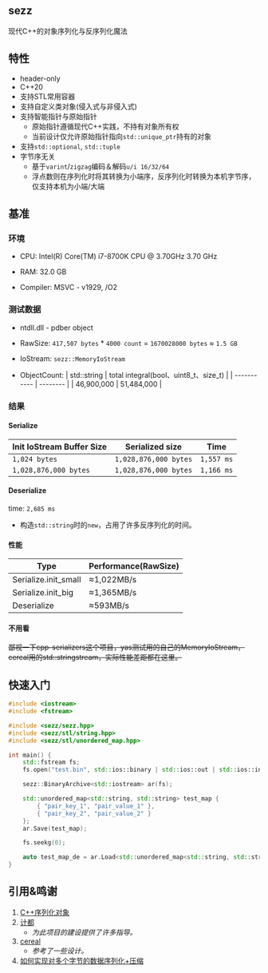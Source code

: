 ## sezz
现代C++的对象序列化与反序列化魔法

## 特性
- header-only
- C++20
- 支持STL常用容器
- 支持自定义类对象(侵入式与非侵入式)
- 支持智能指针与原始指针
    - 原始指针遵循现代C++实践，不持有对象所有权
    - 当前设计仅允许原始指针指向`std::unique_ptr`持有的对象
- 支持`std::optional`, `std::tuple`
- 字节序无关
    - 基于`varint`/`zigzag`编码＆解码`u/i 16/32/64`
    - 浮点数则在序列化时将其转换为小端序，反序列化时转换为本机字节序，仅支持本机为小端/大端

## 基准

### 环境

-   CPU: Intel(R) Core(TM) i7-8700K CPU @ 3.70GHz   3.70 GHz

-   RAM: 32.0 GB

-   Compiler: MSVC - v1929,  /O2

### 测试数据

-   ntdll.dll - pdber object

-   RawSize: `417,507 bytes` \* `4000 count` = `1670028000 bytes` ≈ `1.5 GB`

-   IoStream: `sezz::MemoryIoStream`

-   ObjectCount:
    | std::string | total integral(bool、uint8_t、size_t) |
    | ----------- | -------- |
    | 46,900,000  | 51,484,000 |


### 结果

#### Serialize
| Init IoStream Buffer Size | Serialized size       | Time       |
| ------------------------- | --------------------- | ---------- |
| `1,024 bytes`             | `1,028,876,000 bytes` | `1,557 ms` |
| `1,028,876,000 bytes`     | `1,028,876,000 bytes` | `1,166 ms` |

#### Deserialize
time: `2,685 ms`
- 构造`std::string`时的`new`，占用了许多反序列化的时间。


#### 性能
| Type                 | Performance(RawSize) |
| -------------------- | -------------------- |
| Serialize.init_small | ≈1,022MB/s           |
| Serialize.init_big   | ≈1,365MB/s           |
| Deserialize          | ≈593MB/s             |



#### 不用看
~~鄙视一下cpp-serializers这个项目，yas测试用的自己的MemoryIoStream，cereal用的std::stringstream，实际性能差距都在这里。~~


## 快速入门

``` C++
#include <iostream>
#include <fstream>

#include <sezz/sezz.hpp>
#include <sezz/stl/string.hpp>
#include <sezz/stl/unordered_map.hpp>

int main() {
    std::fstream fs;
    fs.open("test.bin", std::ios::binary | std::ios::out | std::ios::in | std::ios::trunc);

    sezz::BinaryArchive<std::iostream> ar(fs);

    std::unordered_map<std::string, std::string> test_map {
        { "pair_key_1", "pair_value_1" },
        { "pair_key_2", "pair_value_2" }
    };
    ar.Save(test_map);

    fs.seekg(0);

    auto test_map_de = ar.Load<std::unordered_map<std::string, std::string>>();
}
```

## 引用&鸣谢
1. [C++序列化对象 ](https://www.cnblogs.com/mmc1206x/p/11053826.html)
2. [计都](https://github.com/fuyouawa)
    - *为此项目的建设提供了许多指导。*
3. [cereal](https://github.com/USCiLab/cereal)
    - *参考了一些设计。*
4. [如何实现对多个字节的数据序列化+压缩](https://www.eet-china.com/mp/a202331.html)